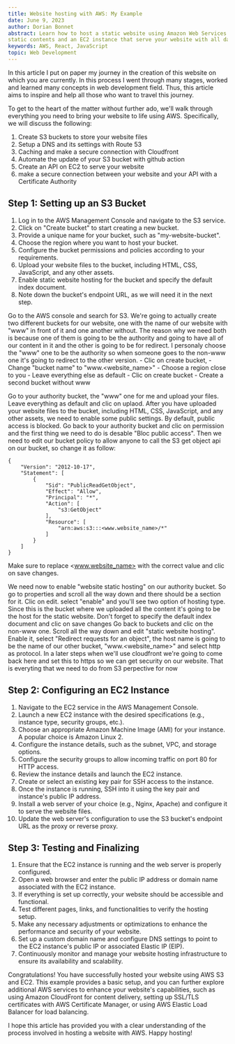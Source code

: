 ```yaml
---
title: Website hosting with AWS: My Example
date: June 9, 2023
author: Dorian Bonnet
abstract: Learn how to host a static website using Amazon Web Services (AWS) by setting up an S3 bucket that store your 
static contents and an EC2 instance that serve your website with all data you need.
keywords: AWS, React, JavaScript
topic: Web Development
---
```


In this article I put on paper my journey in the creation of this website on which you are currently. In this process I went through many stages, worked and learned many concepts in web development field. Thus, this article aims to inspire and help all those who want to travel this journey.

To get to the heart of the matter without further ado, we'll walk through everything you need to bring your website to life using AWS. Specifically, we will discuss the following:

1. Create S3 buckets to store your website files
2. Setup a DNS and its settings with Route 53
3. Caching and make a secure connection with Cloudfront
4. Automate the update of your S3 bucket with github action
5. Create an API on EC2 to serve your website
6. make a secure connection between your website and your API with a Certificate Authority

## Step 1: Setting up an S3 Bucket

1. Log in to the AWS Management Console and navigate to the S3 service.
2. Click on "Create bucket" to start creating a new bucket.
3. Provide a unique name for your bucket, such as "my-website-bucket".
4. Choose the region where you want to host your bucket.
5. Configure the bucket permissions and policies according to your requirements.
6. Upload your website files to the bucket, including HTML, CSS, JavaScript, and any other assets.
7. Enable static website hosting for the bucket and specify the default index document.
8. Note down the bucket's endpoint URL, as we will need it in the next step.

Go to the AWS console and search for S3. We're going to actually create two different buckets for our website, one with the name of our website with "www" in front of it and one another without. The reason why we need both is because one of them is going to be the authority and going to have all of our content in it and the other is going to be for redirect. I personaly choose the "www" one to be the authority so when someone goes to the non-www one it's going to redirect to the other version. - Clic on create bucket, - Change "bucket name" to "www.<website_name>" - Choose a region close to you - Leave everything else as default - Clic on create bucket - Create a second bucket without www

Go to your authority bucket, the "www" one for me and upload your files. Leave everything as default and clic on uplaod. After you have uploaded your website files to the bucket, including HTML, CSS, JavaScript, and any other assets, we need to enable some public settings. By default, public access is blocked. Go back to your authority bucket and clic on permission and the first thing we need to do is desable "Bloc public access". Then we need to edit our bucket policy to allow anyone to call the S3 get object api on our bucket, so change it as follow:

```
{
    "Version": "2012-10-17",
    "Statement": [
        {
            "Sid": "PublicReadGetObject",
            "Effect": "Allow",
            "Principal": "*",
            "Action": [
                "s3:GetObject"
            ],
            "Resource": [
                "arn:aws:s3:::<www.website_name>/*"
            ]
        }
    ]
}
```

Make sure to replace <www.website_name> with the correct value and clic on save changes.

We need now to enable "website static hosting" on our authority bucket. So go to properties and scroll all the way down and there should be a section for it. Clic on edit. select "enable" and you'll see two option of hosting type. Since this is the bucket where we uploaded all the content it's going to be the host for the static website. Don't forget to specify the default index document and clic on save changes
Go back to buckets and clic on the non-www one. Scroll all the way down and edit "static website hosting". Enable it, select "Redirect requests for an object", the host name is going to be the name of our other bucket, "www.<website_name>" and select http as protocol. In a later steps when we'll use cloudfront we're going to come back here and set this to https so we can get security on our website. That is everyting that we need to do from S3 perpective for now

## Step 2: Configuring an EC2 Instance

1. Navigate to the EC2 service in the AWS Management Console.
2. Launch a new EC2 instance with the desired specifications (e.g., instance type, security groups, etc.).
3. Choose an appropriate Amazon Machine Image (AMI) for your instance. A popular choice is Amazon Linux 2.
4. Configure the instance details, such as the subnet, VPC, and storage options.
5. Configure the security groups to allow incoming traffic on port 80 for HTTP access.
6. Review the instance details and launch the EC2 instance.
7. Create or select an existing key pair for SSH access to the instance.
8. Once the instance is running, SSH into it using the key pair and instance's public IP address.
9. Install a web server of your choice (e.g., Nginx, Apache) and configure it to serve the website files.
10. Update the web server's configuration to use the S3 bucket's endpoint URL as the proxy or reverse proxy.

## Step 3: Testing and Finalizing

1. Ensure that the EC2 instance is running and the web server is properly configured.
2. Open a web browser and enter the public IP address or domain name associated with the EC2 instance.
3. If everything is set up correctly, your website should be accessible and functional.
4. Test different pages, links, and functionalities to verify the hosting setup.
5. Make any necessary adjustments or optimizations to enhance the performance and security of your website.
6. Set up a custom domain name and configure DNS settings to point to the EC2 instance's public IP or associated Elastic IP (EIP).
7. Continuously monitor and manage your website hosting infrastructure to ensure its availability and scalability.

Congratulations! You have successfully hosted your website using AWS S3 and EC2. This example provides a basic setup, and you can further explore additional AWS services to enhance your website's capabilities, such as using Amazon CloudFront for content delivery, setting up SSL/TLS certificates with AWS Certificate Manager, or using AWS Elastic Load Balancer for load balancing.

I hope this article has provided you with a clear understanding of the process involved in hosting a website with AWS. Happy hosting!
